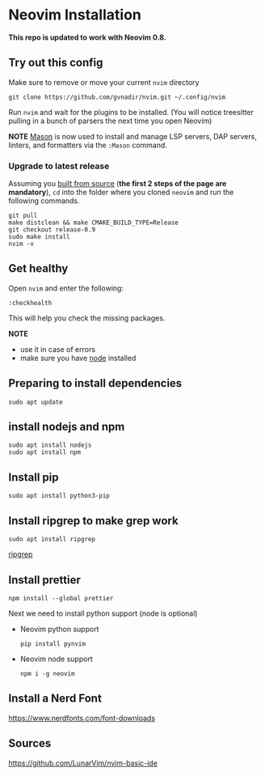 # Neovim Installation

**This repo is updated to work with Neovim 0.8.**

## Try out this config

Make sure to remove or move your current `nvim` directory

```
git clone https://github.com/gvnadir/nvim.git ~/.config/nvim
```

Run `nvim` and wait for the plugins to be installed. (You will notice treesitter pulling in a bunch of parsers the next time you open Neovim) 

**NOTE** [Mason](https://github.com/williamboman/mason.nvim) is now used to install and manage LSP servers, DAP servers, linters, and formatters via the `:Mason` command.

### Upgrade to latest release

Assuming you [built from source](https://github.com/neovim/neovim/wiki/Building-Neovim#quick-start) (**the first 2 steps of the page are mandatory**), `cd` into the folder where you cloned `neovim` and run the following commands. 
```
git pull
make distclean && make CMAKE_BUILD_TYPE=Release
git checkout release-0.9
sudo make install
nvim -v
```

## Get healthy

Open `nvim` and enter the following:

```
:checkhealth
```

This will help you check the missing packages.

**NOTE** 
- use it in case of errors
- make sure you have [node](https://nodejs.org/en/) installed

## Preparing to install dependencies

```
sudo apt update
```

## install nodejs and npm

```
sudo apt install nodejs
sudo apt install npm
```

## Install pip

```
sudo apt install python3-pip
```

## Install ripgrep to make grep work

```
sudo apt install ripgrep
```

[ripgrep](https://github.com/BurntSushi/ripgrep#installation)

## Install prettier

```
npm install --global prettier
```

Next we need to install python support (node is optional)

- Neovim python support

  ```
  pip install pynvim
  ```

- Neovim node support

  ```
  npm i -g neovim
  ```

## Install a Nerd Font

https://www.nerdfonts.com/font-downloads

## Sources

https://github.com/LunarVim/nvim-basic-ide
